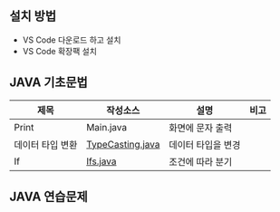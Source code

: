 ## 설치 방법
- VS Code 다운로드 하고 설치
- VS Code 확장팩 설치
## JAVA 기초문법
| 제목 | 작성소스 | 설명 | 비고 |
| --- | --- | --- | --- |
| Print | Main.java | 화면에 문자 출력 |  |
| 데이터 타입 변환 | [TypeCasting.java](https://github.com/HeesooHan/study_javas/blob/master/src/TypeCasting.java) | 데이터 타입을 변경 |  |
| If | [Ifs.java](./src/Ifs.java) | 조건에 따라 분기 |  |

## JAVA 연습문제
